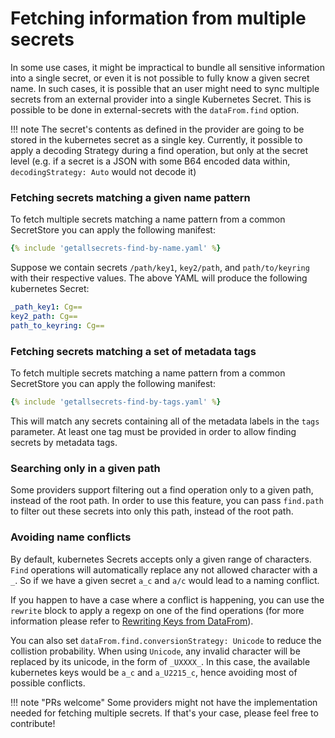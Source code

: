 # Fetching information from multiple secrets

In some use cases, it might be impractical to bundle all sensitive information into a single secret, or even it is not possible to fully know a given secret name. In such cases, it is possible that an user might need to sync multiple secrets from an external provider into a single Kubernetes Secret. This is possible to be done in external-secrets with the `dataFrom.find` option.

!!! note
    The secret's contents as defined in the provider are going to be stored in the kubernetes secret as a single key. Currently, it possible to apply a decoding Strategy during a find operation, but only at the secret level (e.g. if a secret is a JSON with some B64 encoded data within, `decodingStrategy: Auto` would not decode it)


### Fetching secrets matching a given name pattern
To fetch multiple secrets matching a name pattern from a common SecretStore you can apply the following manifest:
```yaml
{% include 'getallsecrets-find-by-name.yaml' %}
```

Suppose we contain secrets `/path/key1`, `key2/path`, and `path/to/keyring` with their respective values. The above YAML will produce the following kubernetes Secret:

```yaml
_path_key1: Cg==
key2_path: Cg==
path_to_keyring: Cg==
```
### Fetching secrets matching a set of metadata tags
To fetch multiple secrets matching a name pattern from a common SecretStore you can apply the following manifest:
```yaml
{% include 'getallsecrets-find-by-tags.yaml' %}
```
This will match any secrets containing all of the metadata labels in the `tags` parameter. At least one tag must be provided in order to allow finding secrets by metadata tags.


### Searching only in a given path
Some providers support filtering out a find operation only to a given path, instead of the root path. In order to use this feature, you can pass `find.path` to filter out these secrets into only this path, instead of the root path.

### Avoiding name conflicts
By default, kubernetes Secrets accepts only a given range of characters. `Find` operations will automatically replace any not allowed character with a `_`. So if we have a given secret `a_c` and `a/c` would lead to a naming conflict.


If you happen to have a case where a conflict is happening, you can use the `rewrite` block to apply a regexp on one of the find operations (for more information please refer to [Rewriting Keys from DataFrom](datafrom-rewrite.md)).

You can also set  `dataFrom.find.conversionStrategy: Unicode` to reduce the collistion probability. When using `Unicode`, any invalid character will be replaced by its unicode, in the form of `_UXXXX_`. In this case, the available kubernetes keys would be `a_c` and `a_U2215_c`, hence avoiding most of possible conflicts.



!!! note "PRs welcome"
    Some providers might not have the implementation needed for fetching multiple secrets. If that's your case, please feel free to contribute!
